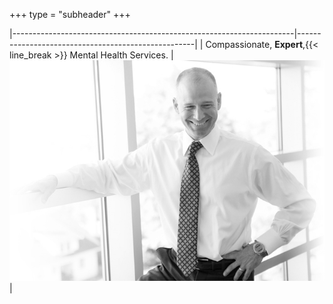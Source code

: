 +++
type = "subheader"
+++

|----------------------------------------------------------------------|----------------------------------------------------|
| Compassionate, **Expert**,{{< line_break >}} Mental Health Services. | ![Evan Freedman](/images/evan-standing-narrow.jpg) |
